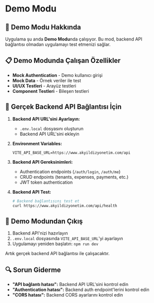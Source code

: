 # Demo Modu

## 🚀 Demo Modu Hakkında

Uygulama şu anda **Demo Modu**nda çalışıyor. Bu mod, backend API bağlantısı olmadan uygulamayı test etmenizi sağlar.

## 📋 Demo Modunda Çalışan Özellikler

- **Mock Authentication** - Demo kullanıcı girişi
- **Mock Data** - Örnek veriler ile test
- **UI/UX Testleri** - Arayüz testleri
- **Component Testleri** - Bileşen testleri

## 🔧 Gerçek Backend API Bağlantısı İçin

1. **Backend API URL'sini Ayarlayın:**
   - `.env.local` dosyasını oluşturun
   - Backend API URL'sini ekleyin

2. **Environment Variables:**
   ```env
   VITE_API_BASE_URL=https://www.akyildizyonetim.com/api
   ```

3. **Backend API Gereksinimleri:**
   - Authentication endpoints (`/auth/login`, `/auth/me`)
   - CRUD endpoints (tenants, expenses, payments, etc.)
   - JWT token authentication

4. **Backend API Test:**
   ```bash
   # Backend bağlantısını test et
   curl https://www.akyildizyonetim.com/api/health
   ```

## 🎯 Demo Modundan Çıkış

1. Backend API'nizi hazırlayın
2. `.env.local` dosyasında `VITE_API_BASE_URL`'yi ayarlayın
3. Uygulamayı yeniden başlatın: `npm run dev`

Artık gerçek backend API bağlantısı ile çalışacaktır.

## 🔍 Sorun Giderme

- **"API bağlantı hatası":** Backend API URL'sini kontrol edin
- **"Authentication hatası":** Backend auth endpoint'lerini kontrol edin
- **"CORS hatası":** Backend CORS ayarlarını kontrol edin 